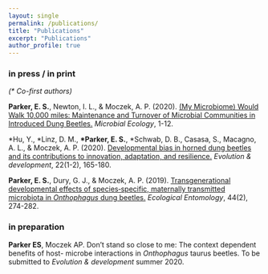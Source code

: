 ```yaml
---
layout: single
permalink: /publications/
title: "Publications"
excerpt: "Publications"
author_profile: true
---
```


### in press / in print
*(\* Co-first authors)*

**Parker, E. S.**, Newton, I. L., & Moczek, A. P. (2020). [(My Microbiome) Would Walk 10,000 miles: Maintenance and Turnover of Microbial Communities in Introduced Dung Beetles.](http://erikpark.github.io/files/Parker2020_Article_MyMicrobiomeWouldWalk10000Mile.pdf) *Microbial Ecology*, 1-12.

\*Hu, Y., \*Linz, D. M., **\*Parker, E. S.**, \*Schwab, D. B., Casasa, S., Macagno, A. L., & Moczek, A. P. (2020). [Developmental bias in horned dung beetles and its contributions to innovation, adaptation, and resilience.](http://erikpark.github.io/files/Developmental-bias-in-horned-dung-beetles-and-its-contributions-to-innovation-adaptation-and-resilience-2019.pdf) *Evolution & development*, 22(1-2), 165-180.

**Parker, E. S.**, Dury, G. J., & Moczek, A. P. (2019). [Transgenerational developmental effects of species‐specific, maternally transmitted microbiota in *Onthophagus* dung beetles.](http://erikpark.github.io/files/2018-Transgenerational-developmental-effects-of-species-specific-maternally-transmitted-microbiota-in-Onthophagus-dung-beetles.pdf) *Ecological Entomology*, 44(2), 274-282.


### in preparation

**Parker ES**, Moczek AP. Don’t stand so close to me: The context dependent benefits of host- microbe interactions in *Onthophagus* taurus beetles. To be submitted to *Evolution & development* summer 2020.
